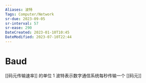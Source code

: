 ```yaml
---
Aliases: 波特
Tags: Computer/Network
sr-due: 2023-09-05
sr-interval: 57
sr-ease: 290
DateCreated: 2023-01-10T10:45
DateModified: 2023-07-10T22:44
---
```

# Baud

[[码元传输速率]] 的单位
1 波特表示数字通信系统每秒传输一个 [[码元]]
